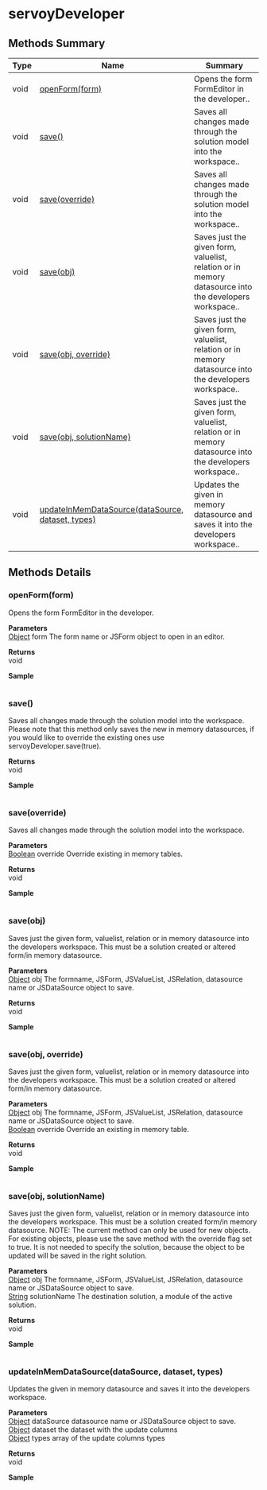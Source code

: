 #  servoyDeveloper


## Methods Summary

| Type                                                  | Name                    | Summary                                                                                                           |
| ----------------------------------------------------- | ----------------------- | ----------------------------------------------------------------------------------------------------------------- |
|void | [openForm(form)](servoyDeveloper.md#openform-form)                   | Opens the form FormEditor in the developer..                                    |
|void | [save()](servoyDeveloper.md#save)                   | Saves all changes made through the solution model into the workspace..                                    |
|void | [save(override)](servoyDeveloper.md#save-override)                   | Saves all changes made through the solution model into the workspace..                                    |
|void | [save(obj)](servoyDeveloper.md#save-obj)                   | Saves just the given form, valuelist, relation or in memory datasource into the developers workspace..                                    |
|void | [save(obj, override)](servoyDeveloper.md#save-obj-override)                   | Saves just the given form, valuelist, relation or in memory datasource into the developers workspace..                                    |
|void | [save(obj, solutionName)](servoyDeveloper.md#save-obj-solutionname)                   | Saves just the given form, valuelist, relation or in memory datasource into the developers workspace..                                    |
|void | [updateInMemDataSource(dataSource, dataset, types)](servoyDeveloper.md#updateinmemdatasource-datasource-dataset-types)                   | Updates the given in memory datasource and saves it into the developers workspace..                                    |

## Methods Details

### openForm(form)

Opens the form FormEditor in the developer.

**Parameters**\
[Object](JSLib/Object.md) form The form name or JSForm object to open in an editor.

**Returns**\
void 


**Sample**

```javascript

```
### save()

Saves all changes made through the solution model into the workspace.
Please note that this method only saves the new in memory datasources,
if you would like to override the existing ones use servoyDeveloper.save(true).


**Returns**\
void 


**Sample**

```javascript

```
### save(override)

Saves all changes made through the solution model into the workspace.

**Parameters**\
[Boolean](JSLib/Boolean.md) override Override existing in memory tables.

**Returns**\
void 


**Sample**

```javascript

```
### save(obj)

Saves just the given form, valuelist, relation or in memory datasource into the developers workspace.
This must be a solution created or altered form/in memory datasource.

**Parameters**\
[Object](JSLib/Object.md) obj The formname, JSForm, JSValueList, JSRelation, datasource name or JSDataSource object to save.

**Returns**\
void 


**Sample**

```javascript

```
### save(obj, override)

Saves just the given form, valuelist, relation or in memory datasource into the developers workspace.
This must be a solution created or altered form/in memory datasource.

**Parameters**\
[Object](JSLib/Object.md) obj The formname, JSForm, JSValueList, JSRelation, datasource name or JSDataSource object to save.\
[Boolean](JSLib/Boolean.md) override Override an existing in memory table.

**Returns**\
void 


**Sample**

```javascript

```
### save(obj, solutionName)

Saves just the given form, valuelist, relation or in memory datasource into the developers workspace.
This must be a solution created form/in memory datasource.
NOTE: The current method can only be used for new objects.
For existing objects, please use the save method with the override flag set to true.
It is not needed to specify the solution, because the object to be updated will be saved in the right solution.

**Parameters**\
[Object](JSLib/Object.md) obj The formname, JSForm, JSValueList, JSRelation, datasource name or JSDataSource object to save.\
[String](JSLib/String.md) solutionName The destination solution, a module of the active solution.

**Returns**\
void 


**Sample**

```javascript

```
### updateInMemDataSource(dataSource, dataset, types)

Updates the given in memory datasource and saves it into the developers workspace.

**Parameters**\
[Object](JSLib/Object.md) dataSource datasource name or JSDataSource object to save.\
[Object](JSLib/Object.md) dataset the dataset with the update columns\
[Object](JSLib/Object.md) types array of the update columns types

**Returns**\
void 


**Sample**

```javascript

```

